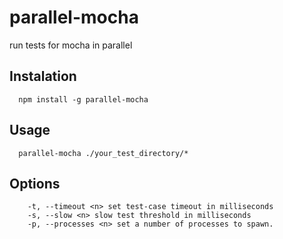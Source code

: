 parallel-mocha
==============

run tests for mocha in parallel

## Instalation
```shell
  npm install -g parallel-mocha
```

## Usage
```shell
  parallel-mocha ./your_test_directory/*
```

## Options
```shell
    -t, --timeout <n> set test-case timeout in milliseconds
    -s, --slow <n> slow test threshold in milliseconds
    -p, --processes <n> set a number of processes to spawn.
```
